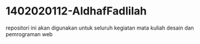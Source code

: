 # 1402020112-AldhafFadlilah
repositori ini akan digunakan untuk seluruh kegiatan mata kuliah desain dan pemrograman web
